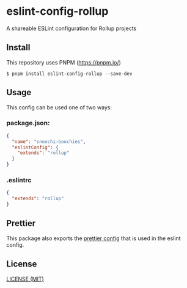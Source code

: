 # eslint-config-rollup

A shareable ESLint configuration for Rollup projects

## Install

This repository uses PNPM (https://pnpm.io/)

```
$ pnpm install eslint-config-rollup --save-dev
```

## Usage

This config can be used one of two ways:

### package.json:

```json
{
  "name": "snoochi-boochies",
  "eslintConfig": {
    "extends": "rollup"
  }
}
```

### .eslintrc

```json
{
  "extends": "rollup"
}
```
## Prettier

This package also exports the [prettier config](./prettier.js) that is used in the eslint config.

## License

[LICENSE (MIT)](./LICENSE)
